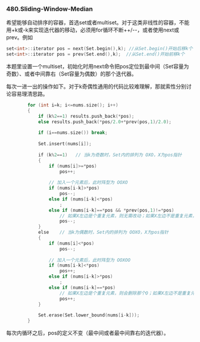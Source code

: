 ### 480.Sliding-Window-Median

希望能够自动排序的容器，首选set或者multiset。对于这类非线性的容器，不能用+k或-k来实现迭代器的移动，必须用for循环不断++/--，或者使用next或prev。例如
```cpp
set<int>::iterator pos = next(Set.begin(),k); //从Set.begin()开始后移k个
set<int>::iterator pos = prev(Set.end(),k);  //从Set.end()开始前移k个
```
本题里设置一个multiset，初始化时用next命令把pos定位到最中间（Set容量为奇数）、或者中间靠右（Set容量为偶数）的那个迭代器。

每次一进一出的操作如下。对于k奇偶性通用的代码比较难理解，那就索性分别讨论容易理清思路。

```cpp            
        for (int i=k; i<=nums.size(); i++)
        {
            if (k%2==1) results.push_back(*pos);
            else results.push_back(*pos/2.0+*prev(pos,1)/2.0);
            
            if (i==nums.size()) break;
            
            Set.insert(nums[i]);
            
            if (k%2==1)   // 当k为奇数时，Set内的排列为 OXO，X为pos指针
            {
                if (nums[i]>=*pos)
                    pos++;
                                
                // 加入一个元素后，此时阵型为 OOXO
                if (nums[i-k]>*pos)
                    pos--;
                else if (nums[i-k]<*pos)
                    ;
                else if (nums[i-k]==*pos && *prev(pos,1)!=*pos)  
                    // 如果X左边是个重复元素，则无需改动；如果X左边不是重复元素，则X会被删除，指针需左移
                    pos--;                
            }
            else    // 当k为偶数时，Set内的排列为 OOXO，X为pos指针
            {
                if (nums[i]<*pos)
                    pos--;
                
                // 加入一个元素后，此时阵型为 OOXOO
                if (nums[i-k]<*pos)
                    pos++;
                else if (nums[i-k]>*pos)
                    ;
                else if (nums[i-k]==*pos)
                    // 如果X左边是个重复元素，则会删除那个O；如果X左边不是重复元素，则会删除X。两种情况下指针都需右移
                    pos++;
            }
            
            Set.erase(Set.lower_bound(nums[i-k]));     
        }
```

每次内循环之后，pos的定义不变（最中间或者最中间靠右的迭代器）。
